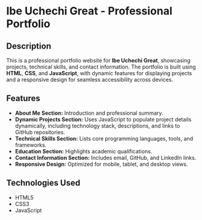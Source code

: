 # Ibe Uchechi Great - Professional Portfolio

## Description
This is a professional portfolio website for **Ibe Uchechi Great**, showcasing projects, technical skills, and contact information. The portfolio is built using **HTML**, **CSS**, and **JavaScript**, with dynamic features for displaying projects and a responsive design for seamless accessibility across devices.

## Features
- **About Me Section:** Introduction and professional summary.
- **Dynamic Projects Section:** Uses JavaScript to populate project details dynamically, including technology stack, descriptions, and links to GitHub repositories.
- **Technical Skills Section:** Lists core programming languages, tools, and frameworks.
- **Education Section:** Highlights academic qualifications.
- **Contact Information Section:** Includes email, GitHub, and LinkedIn links.
- **Responsive Design:** Optimized for mobile, tablet, and desktop views.

## Technologies Used
- HTML5
- CSS3
- JavaScript


